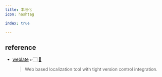 ```yaml
---
title: 本地化
icon: hashtag

index: true

---
```


<!-- more -->

## reference

- [weblate](https://weblate.org) 👉🏻 [🐙](https://github.com/WeblateOrg/weblate)
    > Web based localization tool with tight version control integration.